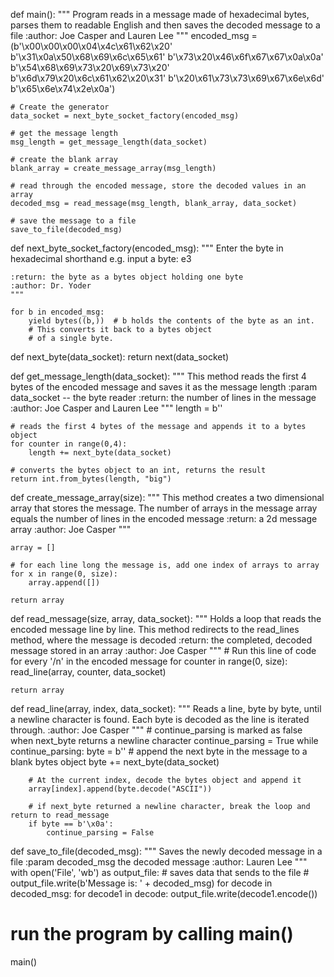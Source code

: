 def main():
    """
    Program reads in a message made of hexadecimal bytes, parses them to
    readable English and then saves the decoded message to a file
    :author: Joe Casper and Lauren Lee
    """
    encoded_msg = (b'\x00\x00\x00\x04\x4c\x61\x62\x20'
                   b'\x31\x0a\x50\x68\x69\x6c\x65\x61'
                   b'\x73\x20\x46\x6f\x67\x67\x0a\x0a'
                   b'\x54\x68\x69\x73\x20\x69\x73\x20'
                   b'\x6d\x79\x20\x6c\x61\x62\x20\x31'
                   b'\x20\x61\x73\x73\x69\x67\x6e\x6d'
                   b'\x65\x6e\x74\x2e\x0a')

    # Create the generator
    data_socket = next_byte_socket_factory(encoded_msg)

    # get the message length
    msg_length = get_message_length(data_socket)

    # create the blank array
    blank_array = create_message_array(msg_length)

    # read through the encoded message, store the decoded values in an array
    decoded_msg = read_message(msg_length, blank_array, data_socket)

    # save the message to a file
    save_to_file(decoded_msg)


def next_byte_socket_factory(encoded_msg):
    """
    Enter the byte in hexadecimal shorthand
    e.g.
      input a byte: e3

    :return: the byte as a bytes object holding one byte
    :author: Dr. Yoder
    """

    for b in encoded_msg:
        yield bytes((b,))  # b holds the contents of the byte as an int.
        # This converts it back to a bytes object
        # of a single byte.


def next_byte(data_socket):
    return next(data_socket)


def get_message_length(data_socket):
    """
    This method reads the first 4 bytes of the encoded message and saves it as the message length
    :param data_socket -- the byte reader
    :return: the number of lines in the message
    :author: Joe Casper and Lauren Lee
    """
    length = b''

    # reads the first 4 bytes of the message and appends it to a bytes object
    for counter in range(0,4):
        length += next_byte(data_socket)

    # converts the bytes object to an int, returns the result
    return int.from_bytes(length, "big")


def create_message_array(size):
    """
    This method creates a two dimensional array that stores the message.
    The number of arrays in the message array equals the number of lines in the encoded message
    :return: a 2d message array
    :author: Joe Casper
    """

    array = []

    # for each line long the message is, add one index of arrays to array
    for x in range(0, size):
        array.append([])

    return array


def read_message(size, array, data_socket):
    """
    Holds a loop that reads the encoded message line by line. This method redirects to the
    read_lines method, where the message is decoded
    :return: the completed, decoded message stored in an array
    :author: Joe Casper
    """
    # Run this line of code for every '/n' in the encoded message
    for counter in range(0, size):
        read_line(array, counter, data_socket)

    return array


def read_line(array, index, data_socket):
    """
    Reads a line, byte by byte, until a newline character is found. Each byte is decoded as
    the line is iterated through.
    :author: Joe Casper
    """
    # continue_parsing is marked as false when next_byte returns a newline character
    continue_parsing = True
    while continue_parsing:
        byte = b''
        # append the next byte in the message to a blank bytes object
        byte += next_byte(data_socket)

        # At the current index, decode the bytes object and append it
        array[index].append(byte.decode("ASCII"))

        # if next_byte returned a newline character, break the loop and return to read_message
        if byte == b'\x0a':
            continue_parsing = False


def save_to_file(decoded_msg):
    """
    Saves the newly decoded message in a file
    :param decoded_msg the decoded message
    :author: Lauren Lee
    """
    with open('File', 'wb') as output_file:
        # saves data that sends to the file
        # output_file.write(b'Message is: ' + decoded_msg)
        for decode in decoded_msg:
            for decode1 in decode:
                output_file.write(decode1.encode())


# run the program by calling main()
main()

